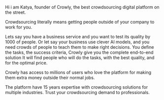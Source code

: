 Hi i am Katya, founder of Crowly, the best crowdsourcing digital platform on the street.

Crowdsourcing literally means getting people outside of your company to work for you.

Lets say you have a business service and you want to test its quality by 1000 of people.
Or let say your business use clever AI models, and you need crowds of people to teach them to make right decisions.
You define the tasks, the success criteria, Crowly give you the complete end-to-end solution
It will find people who will do the tasks, with the best quality, and for the optimal price.

Crowly has access to millions of users who love the platform for making them extra money outside their normal jobs.

The platform have 15 years expertise with crowdsourcing solutions for multiple industries. 
Trust your crowdsourcing demand to professionals.

